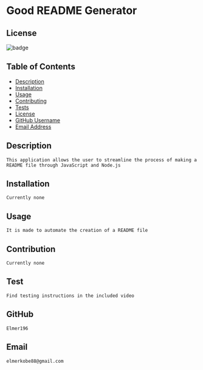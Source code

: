 # Good README Generator

  ## License
  ![badge](https://img.shields.io/badge/license-MIT-brightgreen)<br />

  ## Table of Contents
  - [Description](#Description)
  - [Installation](#Installation)
  - [Usage](#Usage)
  - [Contributing](#Contribution)
  - [Tests](#Test)
  - [License](#License)
  - [GitHub Username](#GitHub)
  - [Email Address](#Email)

  
  ## Description
    This application allows the user to streamline the process of making a README file through JavaScript and Node.js

  ## Installation
    Currently none

  ## Usage
    It is made to automate the creation of a README file

  ## Contribution
    Currently none

  ## Test
    Find testing instructions in the included video

  ## GitHub
    Elmer196

  ## Email
    elmerkobe88@gmail.com


